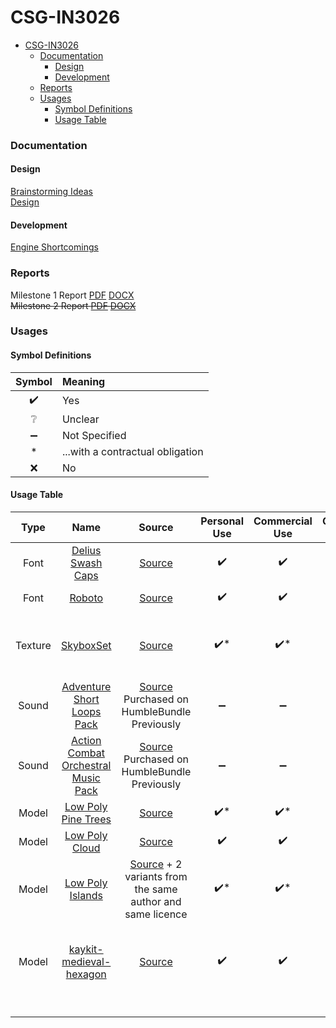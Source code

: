 # CSG-IN3026

<!-- TOC -->
* [CSG-IN3026](#csg-in3026)
    * [Documentation](#documentation)
      * [Design](#design)
      * [Development](#development)
    * [Reports](#reports)
    * [Usages](#usages)
      * [Symbol Definitions](#symbol-definitions)
      * [Usage Table](#usage-table)
<!-- TOC -->

### Documentation
#### Design
[Brainstorming Ideas](docs/design/brainstorming-ideas.md)<br/>
[Design](docs/design/design.md)<br/>

#### Development
[Engine Shortcomings](docs/development/engine-shortcomings.md)<br/>

### Reports

Milestone 1 Report [PDF](docs/report/Milestone1.pdf) [DOCX](docs/report/Milestone1.docx)<br/>
~~Milestone 2 Report [PDF](docs/report/Milestone2.pdf) [DOCX](docs/report/Milestone2.docx)~~

### Usages
#### Symbol Definitions
| Symbol | Meaning                          |
|:------:|:---------------------------------|
|   ✔️   | Yes                              |
|   ❔    | Unclear                          |
|   ➖    | Not Specified                    |
|   *    | ...with a contractual obligation |
|   ❌    | No                               |

#### Usage Table
| **Type** |                                 **Name**                                  |                                                                         **Source**                                                                          | **Personal Use** | **Commercial Use** | **Contractual Obligation** | **Licence** | **Alterations**                                         |
|:--------:|:-------------------------------------------------------------------------:|:-----------------------------------------------------------------------------------------------------------------------------------------------------------:|:----------------:|:------------------:|:--------------------------:|:-----------:|:--------------------------------------------------------|
|   Font   |          [Delius Swash Caps](src/game/assets/fonts/Regular.ttf)           |                                                [Source](https://fonts.google.com/specimen/Delius+Swash+Caps)                                                |        ✔️        |         ✔️         |                            |             | Renamed file                                            |
|   Font   |                 [Roboto](src/game/assets/fonts/Title.ttf)                 |                                                     [Source](https://fonts.google.com/specimen/Roboto)                                                      |        ✔️        |         ✔️         |                            |             | Renamed file                                            |
| Texture  |               [SkyboxSet](src/game/assets/textures/skybox)                |                             [Source](https://www.vwall.it/wp-content/plugins/canvasio3dpro/inc/resource/cubeMaps/skybox_14.jpg)                             |       ✔️*        |        ✔️*         |         Attribute          |             | Split into 512x512 textures for each side.              |
|  Sound   |      [Adventure Short Loops Pack](src/game/assets/audio/music/peace)      | [Source](https://assetstore.unity.com/packages/audio/music/orchestral/adventure-short-loops-pack-153818?aid=1101l7IPP) Purchased on HumbleBundle Previously |        ➖         |         ➖          |                            |             | Renamed files                                           |
|  Sound   | [Action Combat Orchestral Music Pack](src/game/assets/audio/music/attack) |                   [Source](https://www.gamedevmarket.net/asset/action-combat-orchestral-music-pack) Purchased on HumbleBundle Previously                    |        ➖         |         ➖          |                            |             | Renamed files                                           |
|  Model   |       [Low Poly Pine Trees](src/game/assets/models/resources/tree)        |                                                  [Source](https://theteaguns.itch.io/low-poly-pine-trees)                                                   |       ✔️*        |        ✔️*         |         Attribute          |  CC BY 4.0  |                                                         |
|  Model   |            [Low Poly Cloud](src/game/assets/models/misc/cloud)            |                                           [Source](https://crazy-potato-game-studio.itch.io/low-poly-nature-pack)                                           |        ✔️        |         ✔️         |                            |     CC0     |                                                         |
|  Model   |          [Low Poly Islands](src/game/assets/models/misc/island)           |                                [Source](https://poly.pizza/m/C03O8OQq6O) + 2 variants from the same author and same licence                                 |       ✔️*        |        ✔️*         |         Attribute          |  CC BY 3.0  |                                                         |
|  Model   |        [kaykit-medieval-hexagon](src/game/assets/models/buildings)        |                                                [Source](https://kaylousberg.itch.io/kaykit-medieval-hexagon)                                                |        ✔️        |         ✔️         |                            |     CC0     | Combined, grouped & renamed files to reduce duplication |
|          |                                                                           |                                                                                                                                                             |                  |                    |                            |             |                                                         |
|          |                                                                           |                                                                                                                                                             |                  |                    |                            |             |                                                         |
|          |                                                                           |                                                                                                                                                             |                  |                    |                            |             |                                                         |
|          |                                                                           |                                                                                                                                                             |                  |                    |                            |             |                                                         |
